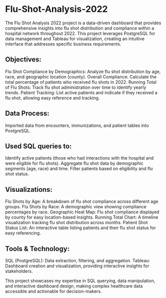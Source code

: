 # Flu-Shot-Analysis-2022

The Flu Shot Analysis 2022 project is a data-driven dashboard that provides comprehensive insights into flu shot distribution and compliance within a hospital network throughout 2022. This project leverages PostgreSQL for data management and Tableau for visualization, creating an intuitive interface that addresses specific business requirements.

## Objectives:
Flu Shot Compliance by Demographics: Analyze flu shot distribution by age, race, and geographic location (county).
Overall Compliance: Calculate the total percentage of patients who received flu shots in 2022.
Running Total of Flu Shots: Track flu shot administration over time to identify yearly trends.
Patient Tracking: List active patients and indicate if they received a flu shot, allowing easy reference and tracking.

## Data Process:
Imported data from encounters, immunizations, and patient tables into PostgreSQL.

## Used SQL queries to:
Identify active patients (those who had interactions with the hospital and were eligible for flu shots).
Aggregate flu shot data by demographic segments (age, race) and time.
Filter patients based on eligibility and flu shot status.

## Visualizations:
Flu Shots by Age: A breakdown of flu shot compliance across different age groups.
Flu Shots by Race: A demographic view showing compliance percentages by race.
Geographic Heat Map: Flu shot compliance displayed by county for easy location-based insights.
Running Total Chart: A timeline visualization tracking flu shot distribution across months.
Patient Shot Status List: An interactive table listing patients and their flu shot status for easy referencing.

## Tools & Technology:
SQL (PostgreSQL): Data extraction, filtering, and aggregation.
Tableau: Dashboard creation and visualization, providing interactive insights for stakeholders.

This project showcases my expertise in SQL querying, data manipulation, and interactive dashboard design, making complex healthcare data accessible and actionable for decision-makers.
